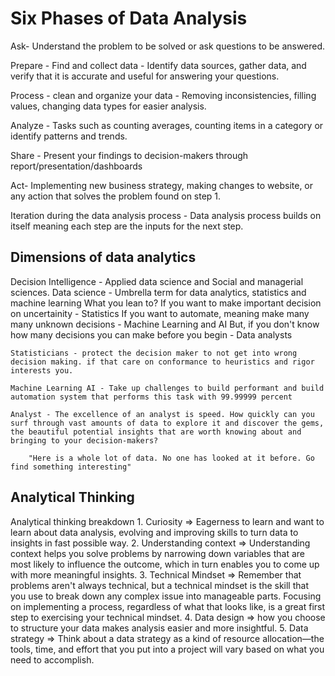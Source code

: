 # Six Phases of Data Analysis

Ask- Understand the problem to be solved or ask questions to be answered.

Prepare - Find and collect data - Identify data sources, gather data, and verify that it is accurate and useful for answering your questions.

Process - clean and organize your data - Removing inconsistencies, filling values, changing data types for easier analysis.

Analyze - Tasks such as counting averages, counting items in a category or identify patterns and trends.

Share - Present your findings to decision-makers through report/presentation/dashboards

Act- Implementing new business strategy, making changes to website, or any action that solves the problem found on step 1.

Iteration during the data analysis process - Data analysis process builds on itself meaning each step are the inputs for the next step.

## Dimensions of data analytics

Decision Intelligence - Applied data science and Social and managerial sciences.
Data science - Umbrella term for data analytics, statistics and machine learning
What you lean to?
    If you want to make important decision on uncertainity - Statistics
    If you want to automate, meaning make many many unknown decisions - Machine Learning and AI
    But, if you don't know how many decisions you can make before you begin - Data analysts

    Statisticians - protect the decision maker to not get into wrong decision making. if that care on conformance to heuristics and rigor interests you.

    Machine Learning AI - Take up challenges to build performant and build automation system that performs this task with 99.99999 percent

    Analyst - The excellence of an analyst is speed. How quickly can you surf through vast amounts of data to explore it and discover the gems, the beautiful potential insights that are worth knowing about and bringing to your decision-makers?

        "Here is a whole lot of data. No one has looked at it before. Go find something interesting"

## Analytical Thinking

Analytical thinking breakdown
    1. Curiosity => Eagerness to learn and want to learn about data analysis, evolving and improving skills to turn data to insights in fast possible way.
    2. Understanding context => Understanding context helps you solve problems by narrowing down variables that are most likely to influence the outcome, which in turn enables you to come up with more meaningful insights.
    3. Technical Mindset => Remember that problems aren't always technical, but a technical mindset is the skill that you use to break down any complex issue into manageable parts. Focusing on implementing a process, regardless of what that looks like, is a great first step to exercising your technical mindset.
    4. Data design => how you choose to structure your data makes analysis easier and more insightful.
    5. Data strategy => Think about a data strategy as a kind of resource allocation—the tools, time, and effort that you put into a project will vary based on what you need to accomplish.
